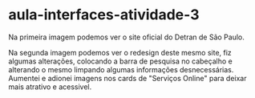 # aula-interfaces-atividade-3

Na primeira imagem podemos ver o site oficial do Detran de São Paulo.

Na segunda imagem podemos ver o redesign deste mesmo site, fiz algumas alterações, colocando a barra de pesquisa no cabeçalho e alterando o mesmo limpando algumas informações desnecessárias. Aumentei e adionei imagens nos cards de "Serviços Online" para deixar mais atrativo e acessivel.
